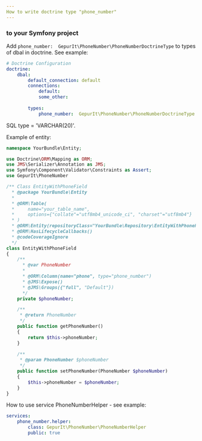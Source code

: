 ```yaml
---
How to write doctrine type "phone_number" 
---
```


### to your Symfony project

Add ```phone_number:  GepurIt\PhoneNumber\PhoneNumberDoctrineType``` to types of dbal in doctrine. See example:

```yaml
# Doctrine Configuration
doctrine:
    dbal:
        default_connection: default
        connections:
            default:     
            some_other:
                
        types:
            phone_number:  GepurIt\PhoneNumber\PhoneNumberDoctrineType

```

SQL type = 'VARCHAR(20)'.

Example of entity:

```php
namespace YourBundle\Entity;

use Doctrine\ORM\Mapping as ORM;
use JMS\Serializer\Annotation as JMS;
use Symfony\Component\Validator\Constraints as Assert;
use GepurIt\PhoneNumber

/** Class EntityWithPhoneField
  * @package YourBundle\Entity
  *
  * @ORM\Table(
  *     name="your_table_name",
  *     options={"collate"="utf8mb4_unicode_ci", "charset"="utf8mb4"}
  * )
  * @ORM\Entity(repositoryClass="YourBundle\Repository\EntityWithPhoneFieldRepository")
  * @ORM\HasLifecycleCallbacks()
  * @codeCoverageIgnore
  */
class EntityWithPhoneField
{
    /**
      * @var PhoneNumber
      *
      * @ORM\Column(name="phone", type="phone_number")
      * @JMS\Expose()
      * @JMS\Groups({"full", "Default"})
      */
    private $phoneNumber;

    /**
     * @return PhoneNumber
     */
    public function getPhoneNumber()
    {
        return $this->phoneNumber;
    }
    
    /** 
     * @param PhoneNumber $phoneNumber
     */
    public function setPhoneNumber(PhoneNumber $phoneNumber)
    {
        $this->phoneNumber = $phoneNumber;
    }
}
```

How to use service PhoneNumberHelper - see example:

```yaml
services:
    phone_number.helper:
        class: GepurIt\PhoneNumber\PhoneNumberHelper
        public: true

```

